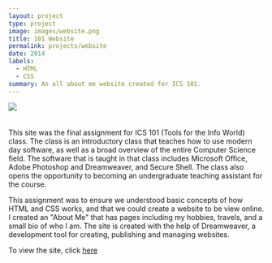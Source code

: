 ```yaml
---
layout: project
type: project
image: images/website.png
title: 101 Website
permalink: projects/website
date: 2014
labels:
  - HTML
  - CSS
summary: An all about me website created for ICS 101.
---
```


<img class="ui floated rounded image" style="margin-bottom: 20px" src="../images/website-2.png">

This site was the final assignment for ICS 101 (Tools for the Info World) class.  The class is an introductory class that teaches how to use modern day software, as well as a broad overview of the entire Computer Science field.  The software that is taught in that class includes Microsoft Office, Adobe Photoshop and Dreamweaver, and Secure Shell.  The class also opens the opportunity to becoming an undergraduate teaching assistant for the course.

This assignment was to ensure we understood basic concepts of how HTML and CSS works, and that we could create a website to be view online.  I created an "About Me" that has pages including my hobbies, travels, and a small bio of who I am.  The site is created with the help of Dreamweaver, a development tool for creating, publishing and managing websites.

To view the site, click [here](http://www2.hawaii.edu/~kylebali/me/)
<p></p>
<p></p>

